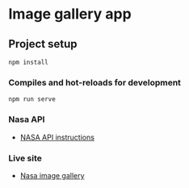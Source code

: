 # Image gallery app

## Project setup
```
npm install
```

### Compiles and hot-reloads for development
```
npm run serve
```

### Nasa API

* [NASA API instructions](https://images.nasa.gov/docs/images.nasa.gov_api_docs.pdf)

### Live site

* [Nasa image gallery](https://infallible-engelbart-b41168.netlify.com/)
